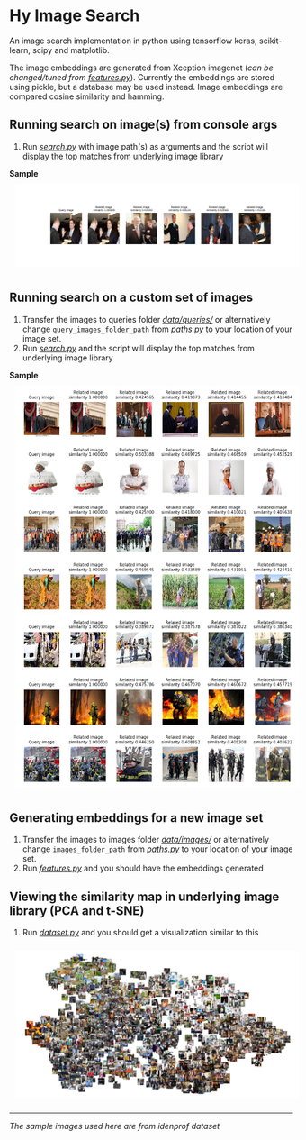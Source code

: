 # Hy Image Search
An image search implementation in python using tensorflow keras, scikit-learn, scipy and matplotlib.


The image embeddings are generated from Xception imagenet (*can be changed/tuned from [features.py](features.py)*).
Currently the embeddings are stored using pickle, but a database may be used instead.
Image embeddings are compared cosine similarity and hamming.

## Running search on image(s) from console args
1. Run *[search.py](search.py)* with image path(s) as arguments and the script will display the top matches from underlying image library

**Sample**
<img src="single_img_search.png" width="600em" hspace=10 vspace=10/>

## Running search on a  custom set of images
1. Transfer the images to queries folder *[data/queries/](data/queries)* or alternatively change `query_images_folder_path` from *[paths.py](paths.py)* to your location of your image set.
2. Run *[search.py](search.py)* and the script will display the top matches from underlying image library

**Sample**
<img src="img_search.png" width="600em" hspace=10 vspace=10/>


## Generating embeddings for a new image set
1. Transfer the images to images folder *[data/images/](data/images)* or alternatively change `images_folder_path` from *[paths.py](paths.py)* to your location of your image set.
2. Run *[features.py](features.py)* and you should have the embeddings generated

## Viewing the similarity map in underlying image library (PCA and t-SNE)
1. Run *[dataset.py](dataset.py)* and you should get a visualization similar to this

<img src="tSNE similarity.png" width="1000em" hspace=10 vspace=10/>


----------

*The sample images used here are from idenprof dataset*